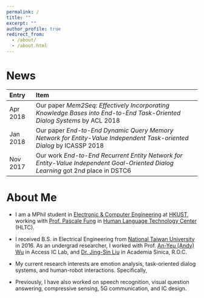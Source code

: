 ```yaml
---
permalink: /
title: ""
excerpt: ""
author_profile: true
redirect_from: 
  - /about/
  - /about.html
---
```


News
========
| Entry   | Item   | 
|:--------|:------ | 
|  Apr 2018 |  Our paper *Mem2Seq: Effectively Incorporating Knowledge Bases into End-to-End Task-Oriented Dialog Systems* by ACL 2018  |
|  Jan 2018 |  Our paper *End-to-End Dynamic Query Memory Network for Entity-Value Independent Task-oriented Dialog* by ICASSP 2018  |
|  Nov 2017 |  Our work *End-to-End Recurrent Entity Network for Entity-Value Independent Goal-Oriented Dialog Learning* got 2nd place in DSTC6  |


About Me
========
* I am a MPhil student in [Electronic & Computer Engineering](http://www.ece.ust.hk/ece.php) at [HKUST](http://www.ust.hk/zh-hant/), working with [Prof. Pascale Fung](http://www.ece.ust.hk/~pascale/) in [Human Language Technology Center](https://www.cse.ust.hk/~hltc/) (HLTC).

* I received B.S. in Electrical Engineering from [National Taiwan University](http://www.ntu.edu.tw/english/) in 2016. As an undergrad researcher, I worked with Prof. [An-Yeu (Andy) Wu](http://access.ee.ntu.edu.tw/) in Access IC Lab, and [Dr. Jing-Sin Liu](http://www.iis.sinica.edu.tw/pages/liu/) in Academia Sinica, R.O.C.

* My current research interests are emotion analysis, task-oriented dialog systems, and human-robot interactions. Specifically, 

* Previously, I have also worked on speech recognition, visual question answering, compressive sensing, 5G communication, and IC design.

<!-- Dream Big, then try my best to Do Bigger. Please feel free to browse through my profile and contact me. -->



<!-- For more info
------
More info about configuring academicpages can be found in [the guide](https://academicpages.github.io/markdown/). The [guides for the Minimal Mistakes theme](https://mmistakes.github.io/minimal-mistakes/docs/configuration/) (which this theme was forked from) might also be helpful. -->
